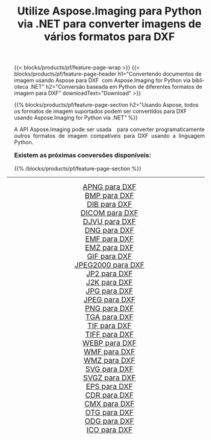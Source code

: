 ﻿---
title: Utilize Aspose.Imaging para Python via .NET para converter imagens de vários formatos para DXF 
weight: 3920
url: /pt/python-net/conversion/to/dxf/ 
lang: pt
langdirlevel: 2
locales: zh-hans,ja,it,ru,de,es,fr,nl,id,lt,pl,pt,vi,tr,ko,zh-hant,ar,hi,th,sv,cs,uk,he
description: Você pode usar Aspose.Imaging para Python via biblioteca .NET para converter de uma variedade de formatos para DXF
---

{{< blocks/products/pf/feature-page-wrap >}}
{{< blocks/products/pf/feature-page-header h1="Convertendo documentos de imagem usando Aspose para DXF  com Aspose.Imaging for Python via biblioteca .NET" h2="Conversão baseada em Python de diferentes formatos de imagem para DXF" downloadText="Download" >}}


{{% blocks/products/pf/feature-page-section  h2="Usando Aspose, todos os formatos de imagem suportados podem ser convertidos para DXF usando Aspose.Imaging for Python via .NET" %}}
<p align=justify>A API Aspose.Imaging pode ser usada   para converter programaticamente outros formatos de imagem compatíveis para DXF usando a linguagem Python.</p>
<h3 style="margin-top:16px;">
Existem as próximas conversões disponíveis:
</h3>
{{% /blocks/products/pf/feature-page-section %}}
<div class="container-fluid productfamilypage bg-gray">
    <div class="convertypes bg-gray agp-content section">
        <div class="container">
		<hr style="margin-left:-20px;"/>
		<div class="row other-converters" style="gap: 10px;font-size: 19px;text-align:center;">
		    <div class='col-md-3 other-converter remove-lp remove-rp'><a href="/imaging/pt/python-net/conversion/apng-to-dxf/" style="padding:15px;">APNG para DXF</a></div>
<div class='col-md-3 other-converter remove-lp remove-rp'><a href="/imaging/pt/python-net/conversion/bmp-to-dxf/" style="padding:15px;">BMP para DXF</a></div>
<div class='col-md-3 other-converter remove-lp remove-rp'><a href="/imaging/pt/python-net/conversion/dib-to-dxf/" style="padding:15px;">DIB para DXF</a></div>
<div class='col-md-3 other-converter remove-lp remove-rp'><a href="/imaging/pt/python-net/conversion/dicom-to-dxf/" style="padding:15px;">DICOM para DXF</a></div>
<div class='col-md-3 other-converter remove-lp remove-rp'><a href="/imaging/pt/python-net/conversion/djvu-to-dxf/" style="padding:15px;">DJVU para DXF</a></div>
<div class='col-md-3 other-converter remove-lp remove-rp'><a href="/imaging/pt/python-net/conversion/dng-to-dxf/" style="padding:15px;">DNG para DXF</a></div>
<div class='col-md-3 other-converter remove-lp remove-rp'><a href="/imaging/pt/python-net/conversion/emf-to-dxf/" style="padding:15px;">EMF para DXF</a></div>
<div class='col-md-3 other-converter remove-lp remove-rp'><a href="/imaging/pt/python-net/conversion/emz-to-dxf/" style="padding:15px;">EMZ para DXF</a></div>
<div class='col-md-3 other-converter remove-lp remove-rp'><a href="/imaging/pt/python-net/conversion/gif-to-dxf/" style="padding:15px;">GIF para DXF</a></div>
<div class='col-md-3 other-converter remove-lp remove-rp'><a href="/imaging/pt/python-net/conversion/jpeg2000-to-dxf/" style="padding:15px;">JPEG2000 para DXF</a></div>
<div class='col-md-3 other-converter remove-lp remove-rp'><a href="/imaging/pt/python-net/conversion/jp2-to-dxf/" style="padding:15px;">JP2 para DXF</a></div>
<div class='col-md-3 other-converter remove-lp remove-rp'><a href="/imaging/pt/python-net/conversion/j2k-to-dxf/" style="padding:15px;">J2K para DXF</a></div>
<div class='col-md-3 other-converter remove-lp remove-rp'><a href="/imaging/pt/python-net/conversion/jpg-to-dxf/" style="padding:15px;">JPG para DXF</a></div>
<div class='col-md-3 other-converter remove-lp remove-rp'><a href="/imaging/pt/python-net/conversion/jpeg-to-dxf/" style="padding:15px;">JPEG para DXF</a></div>
<div class='col-md-3 other-converter remove-lp remove-rp'><a href="/imaging/pt/python-net/conversion/png-to-dxf/" style="padding:15px;">PNG para DXF</a></div>
<div class='col-md-3 other-converter remove-lp remove-rp'><a href="/imaging/pt/python-net/conversion/tga-to-dxf/" style="padding:15px;">TGA para DXF</a></div>
<div class='col-md-3 other-converter remove-lp remove-rp'><a href="/imaging/pt/python-net/conversion/tif-to-dxf/" style="padding:15px;">TIF para DXF</a></div>
<div class='col-md-3 other-converter remove-lp remove-rp'><a href="/imaging/pt/python-net/conversion/tiff-to-dxf/" style="padding:15px;">TIFF para DXF</a></div>
<div class='col-md-3 other-converter remove-lp remove-rp'><a href="/imaging/pt/python-net/conversion/webp-to-dxf/" style="padding:15px;">WEBP para DXF</a></div>
<div class='col-md-3 other-converter remove-lp remove-rp'><a href="/imaging/pt/python-net/conversion/wmf-to-dxf/" style="padding:15px;">WMF para DXF</a></div>
<div class='col-md-3 other-converter remove-lp remove-rp'><a href="/imaging/pt/python-net/conversion/wmz-to-dxf/" style="padding:15px;">WMZ para DXF</a></div>
<div class='col-md-3 other-converter remove-lp remove-rp'><a href="/imaging/pt/python-net/conversion/svg-to-dxf/" style="padding:15px;">SVG para DXF</a></div>
<div class='col-md-3 other-converter remove-lp remove-rp'><a href="/imaging/pt/python-net/conversion/svgz-to-dxf/" style="padding:15px;">SVGZ para DXF</a></div>
<div class='col-md-3 other-converter remove-lp remove-rp'><a href="/imaging/pt/python-net/conversion/eps-to-dxf/" style="padding:15px;">EPS para DXF</a></div>
<div class='col-md-3 other-converter remove-lp remove-rp'><a href="/imaging/pt/python-net/conversion/cdr-to-dxf/" style="padding:15px;">CDR para DXF</a></div>
<div class='col-md-3 other-converter remove-lp remove-rp'><a href="/imaging/pt/python-net/conversion/cmx-to-dxf/" style="padding:15px;">CMX para DXF</a></div>
<div class='col-md-3 other-converter remove-lp remove-rp'><a href="/imaging/pt/python-net/conversion/otg-to-dxf/" style="padding:15px;">OTG para DXF</a></div>
<div class='col-md-3 other-converter remove-lp remove-rp'><a href="/imaging/pt/python-net/conversion/odg-to-dxf/" style="padding:15px;">ODG para DXF</a></div>
<div class='col-md-3 other-converter remove-lp remove-rp'><a href="/imaging/pt/python-net/conversion/ico-to-dxf/" style="padding:15px;">ICO para DXF</a></div>
                </div>
        </div>
    </div>
</div>
<br/>

